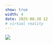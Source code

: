 ```yaml
---
show: true
width: 4
date: 2025-08-28 12
# virtual reality
---
```

<div>
<img data-src="https://media.giphy.com/media/W0Jkbri6dDMDQBLAu9/giphy.gif" class="lazy w-100 rounded-xl" src="{{ '/assets/images/empty_300x200.png' | relative_url }}">
</div>


